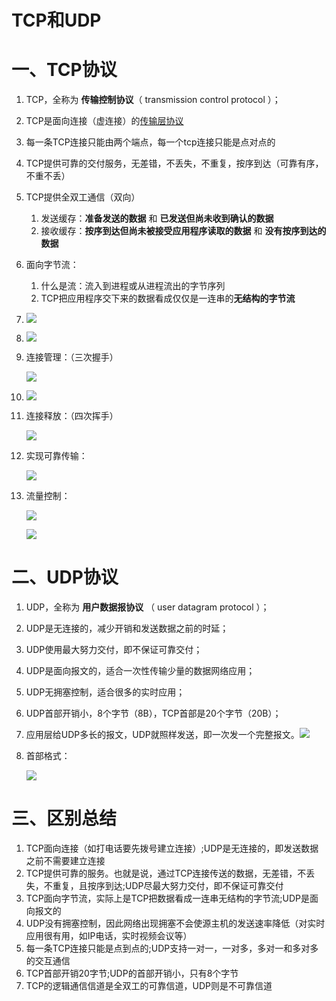 # TCP和UDP

# 一、TCP协议

1. TCP，全称为 **传输控制协议**（ transmission control protocol ）；

2. TCP是面向连接（虚连接）的[传输层协议](https://so.csdn.net/so/search?q=传输层协议&spm=1001.2101.3001.7020)

3. 每一条TCP连接只能由两个端点，每一个tcp连接只能是点对点的

4. TCP提供可靠的交付服务，无差错，不丢失，不重复，按序到达（可靠有序，不重不丢）

5. TCP提供全双工通信（双向）

   1. 发送缓存：**准备发送的数据** 和 **已发送但尚未收到确认的数据**
   2. 接收缓存：**按序到达但尚未被接受应用程序读取的数据** 和 **没有按序到达的数据**

6. 面向字节流：

   1. 什么是流：流入到进程或从进程流出的字节序列
   2. TCP把应用程序交下来的数据看成仅仅是一连串的**无结构的字节流**

7. ![](https://tva1.sinaimg.cn/large/e6c9d24ely1h2iqh49onzj21km0u0jx9.jpg)

8. ![](https://tva1.sinaimg.cn/large/e6c9d24ely1h2iqlp07bcj21kg0u0438.jpg)

9. 连接管理：（三次握手）

   ![](https://tva1.sinaimg.cn/large/e6c9d24ely1h2iqszbiwfj21jw0u0q7s.jpg)

10. ![](https://tva1.sinaimg.cn/large/e6c9d24ely1h2iqunrdmkj21ow0tgn2o.jpg)

11. 连接释放：（四次挥手）

    ![](https://tva1.sinaimg.cn/large/e6c9d24ely1h2iqyy6z7jj21k40u0n2d.jpg)

12. 实现可靠传输：

    ![](https://tva1.sinaimg.cn/large/e6c9d24ely1h2ire6c8anj21bg0u0ju3.jpg)

13. 流量控制：

    ![](https://tva1.sinaimg.cn/large/e6c9d24ely1h2irqm01mfj21qa0u00x2.jpg)

    ![](https://tva1.sinaimg.cn/large/e6c9d24ely1h2irqaaznsj21le0u07ab.jpg)

    

# 二、UDP协议

1. UDP，全称为 **用户数据报协议** （ user datagram protocol ）；

2. UDP是无连接的，减少开销和发送数据之前的时延；

3. UDP使用最大努力交付，即不保证可靠交付；

4. UDP是面向报文的，适合一次性传输少量的数据网络应用；

5. UDP无拥塞控制，适合很多的实时应用；

6. UDP首部开销小，8个字节（8B），TCP首部是20个字节（20B）；

7. 应用层给UDP多长的报文，UDP就照样发送，即一次发一个完整报文。![](https://tva1.sinaimg.cn/large/e6c9d24ely1h2hded584qj21ea0jsgnl.jpg)

8. 首部格式：

   ![](https://tva1.sinaimg.cn/large/e6c9d24ely1h2hdf8zftqj21g80gawg4.jpg)



# 三、区别总结

1. TCP面向连接（如打电话要先拨号建立连接）;UDP是无连接的，即发送数据之前不需要建立连接
2. TCP提供可靠的服务。也就是说，通过TCP连接传送的数据，无差错，不丢失，不重复，且按序到达;UDP尽最大努力交付，即不保证可靠交付
3. TCP面向字节流，实际上是TCP把数据看成一连串无结构的字节流;UDP是面向报文的
4. UDP没有拥塞控制，因此网络出现拥塞不会使源主机的发送速率降低（对实时应用很有用，如IP电话，实时视频会议等）
5. 每一条TCP连接只能是点到点的;UDP支持一对一，一对多，多对一和多对多的交互通信
6. TCP首部开销20字节;UDP的首部开销小，只有8个字节
7. TCP的逻辑通信信道是全双工的可靠信道，UDP则是不可靠信道